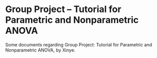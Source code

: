 # Group Project – Tutorial for Parametric and Nonparametric ANOVA
Some documents regarding Group Project: Tutorial for Parametric and Nonparametric ANOVA, by Xinye.
